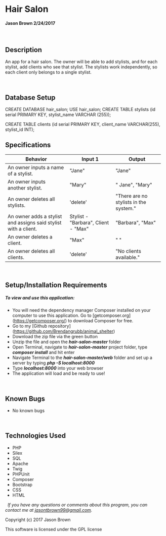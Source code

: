 # **Hair Salon**
#### Jason Brown 2/24/2017

&nbsp;
## Description
An app for a hair salon. The owner will be able to add stylists, and for each stylist, add clients who see that stylist. The stylists work independently, so each client only belongs to a single stylist.

&nbsp;
## Database Setup
CREATE DATABASE hair_salon;
USE hair_salon;
CREATE TABLE stylists (id serial PRIMARY KEY, stylist_name VARCHAR (255));

CREATE TABLE clients (id serial PRIMARY KEY, client_name VARCHAR(255), stylist_id INT);
&nbsp;
## Specifications

|Behavior|Input 1|Output|
|--------|-------|------|
| An owner inputs a name of a stylist. | "Jane" | "Jane" |
| An owner inputs another stylist. | "Mary" | " Jane", "Mary" |
| An owner deletes all stylists. | 'delete' | "There are no stylists in the system." |
| An owner adds a stylist and assigns said stylist with a client. | Stylist - "Barbara", Client - "Max" | "Barbara", "Max" |
| An owner deletes a client. | "Max" | " " |
| An owner deletes all clients. | 'delete' | "No clients available." |


&nbsp;
## Setup/Installation Requirements
##### _To view and use this application:_
* You will need the dependency manager Composer installed on your computer to use this application. Go to [getcomposer.org] (https://getcomposer.org/) to download Composer for free.
* Go to my [Github repository] (https://github.com/Brendangrubb/animal_shelter)
* Download the zip file via the green button
* Unzip the file and open the **_hair-salon-master_** folder
* Open Terminal, navigate to **_hair-salon-master_** project folder, type **_composer install_** and hit enter
* Navigate Terminal to the **_hair-salon-master/web_** folder and set up a server by typing **_php -S localhost:8000_**
* Type **_localhost:8000_** into your web browser
* The application will load and be ready to use!

&nbsp;
## Known Bugs
* No known bugs

&nbsp;
## Technologies Used
* PHP
* Silex
* SQL
* Apache
* Twig
* PHPUnit
* Composer
* Bootstrap
* CSS
* HTML

&nbsp;
_If you have any questions or comments about this program, you can contact me at [jasontbrown99@gmail.com](mailto:jasontbrown99@gmail.com)._

Copyright (c) 2017 Jason Brown

This software is licensed under the GPL license
